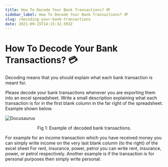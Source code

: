 ```yaml
---
title: How To Decode Your Bank Transactions? 💳
sidebar_label: How To Decode Your Bank Transactions? 💳
slug: /decoding-your-bank-transactions
date: 2021-09-15T14:15:32.593Z
---
```

# How To Decode Your Bank Transactions? 💳

Decoding means that you should explain what each bank transaction is meant for.

Please decode your bank transactions whenever you are exporting them into an excel spreadsheet.
Write a small description explaining what each transaction is for in the first blank column in the far right of the spreadsheet. Example shown below.

![Docusaurus](/img/decode.png)

<p align="center">
Fig 1: Example of decoded bank transactions.
</p>

For example for an income transaction which you have received money you can simply write income on the very last blank column (to the right) of the excel sheet
For rent, insurance, power, petrol you can write rent, insurance, power, or petrol respectively.
Another example is if the transaction is for personal purposes then simply write personal.